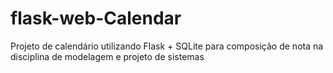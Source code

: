 # flask-web-Calendar
Projeto de calendário utilizando Flask + SQLite para composição de nota na disciplina de modelagem e projeto de sistemas
